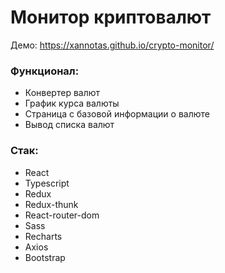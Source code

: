 # Монитор криптовалют
Демо: https://xannotas.github.io/crypto-monitor/

### Функционал:
- Конвертер валют
- График курса валюты
- Страница с базовой информации о валюте
- Вывод списка валют

### Стак:
- React
- Typescript
- Redux
- Redux-thunk
- React-router-dom
- Sass
- Recharts
- Axios
- Bootstrap
